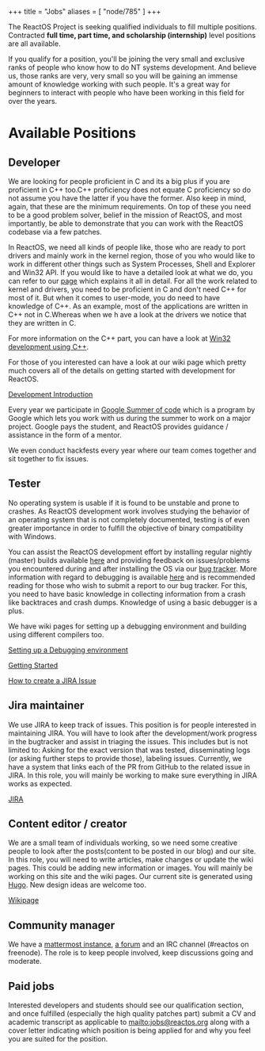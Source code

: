 +++
title = "Jobs"
aliases = [ "node/785" ]
+++

The ReactOS Project is seeking qualified individuals to fill multiple positions. Contracted **full time, part time, and scholarship (internship)** level positions are all available.

If you qualify for a position, you'll be joining the very small and exclusive ranks of people who know how to do NT systems development. And believe us, those ranks are very, very small so you will be gaining an immense amount of knowledge working with such people. It's a great way for beginners to interact with people who have been working in this field for over the years.

Available Positions
===

Developer
---
We are looking for people proficient in C and its a big plus if you are proficient in C++ too.C++ proficiency does not equate C proficiency so do not assume you have the latter if you have the former. Also keep in mind, again, that these are the minimum requirements. On top of these you need to be a good problem solver, belief in the mission of ReactOS, and most importantly, be able to demonstrate that you can work with the ReactOS codebase via a few patches.

In ReactOS, we need all kinds of people like, those who are ready to port drivers and mainly work in the kernel region, those of you who would like to work in different other things such as System Processes, Shell and Explorer and Win32 API. If you would like to have a detailed look at what we do, you can refer to our [page](/developing) which explains it all in detail. For all the work related to kernel and drivers, you need to be proficient in C and don't need C++ for most of it. But when it comes to user-mode, you do need to have knowledge of C++. As an example, most of the applications are written in C++ not in C.Whereas when we h  ave a look at the drivers we notice that they are written in C.

For more information on the C++ part, you can have a look at [Win32 development using C++](https://docs.microsoft.com/en-us/windows/win32/LearnWin32/learn-to-program-for-windows).

For those of you interested can have a look at our wiki page which pretty much covers all of the details on getting started with development for ReactOS.

[Development Introduction](https://reactos.org/wiki/Development_Introduction)

Every year we participate in [Google Summer of code](https://summerofcode.withgoogle.com/) which is a program by Google which lets you work with us during the summer to work on a major project. Google pays the student, and ReactOS provides guidance / assistance in the form of a mentor. 

We even conduct hackfests every year where our team comes together and sit together to fix issues.


Tester
---
No operating system is usable if it is found to be unstable and prone to crashes. As ReactOS development work involves studying the behavior of an operating system that is not completely documented, testing is of even greater importance in order to fulfill the objective of binary compatibility with Windows.

You can assist the ReactOS development effort by installing regular nightly (master) builds available [here](https://reactos.org/getbuilds/) and providing feedback on issues/problems you encountered during and after installing the OS via our [bug tracker](https://jira.reactos.org/). More information with regard to debugging is available [here](https://reactos.org/wiki/Debugging) and is recommended reading for those who wish to submit a report to our bug tracker. For this, you need to have basic knowledge in collecting information from a crash like backtraces and crash dumps. Knowledge of using a basic debugger is a plus.

We have wiki pages for setting up a debugging environment and building using different compilers too.

[Setting up a Debugging environment](https://reactos.org/wiki/Debugging)

[Getting Started](https://reactos.org/wiki/Welcome_to_the_ReactOS_Development_Wiki)

[How to create a JIRA Issue](https://reactos.org/wiki/User:Oldman/A_layman%27s_guide/How_to_create_a_JIRA_Issue)

Jira maintainer
---
We use JIRA to keep track of issues. This position is for people interested in maintaining JIRA. You will have to look after the development/work progress in the bugtracker and assist in triaging the issues. This includes but is not limited to: Asking for the exact version that was tested, disseminating logs (or asking further steps to provide those), labeling issues. Currently, we have a system that links each of the PR from GitHub to the related issue in JIRA. In this role, you will mainly be working to make sure everything in JIRA works as expected.

[JIRA](https://jira.reactos.org/)


Content editor / creator
---
We are a small team of individuals working, so we need some creative people to look after the posts(content to be posted in our blog) and our site. In this role, you will need to write articles, make changes or update the wiki pages. This could be adding new information or images. You will mainly be working on this site and the wiki pages. Our current site is generated using [Hugo](https://gohugo.io/). New design ideas are welcome too.

[Wikipage](https://reactos.org/wiki/Welcome_to_the_ReactOS_Development_Wiki)

Community manager
---
We have a [mattermost instance](chat.reactos.org), [a forum](reactos.org/forum) and an IRC channel (#reactos on freenode). The role is to keep people involved, keep discussions going and moderate.

Paid jobs<a id="paid-jobs"></a>
---

Interested developers and students should see our qualification section, and once fulfilled (especially the high quality patches part) submit a CV and academic transcript as applicable to <mailto:jobs@reactos.org> along with a cover letter indicating which position is being applied for and why you feel you are suited for the position.
